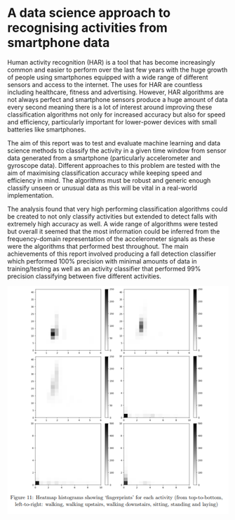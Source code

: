 # A data science approach to recognising activities from smartphone data

Human activity recognition (HAR) is a tool that has become increasingly common and easier
to perform over the last few years with the huge growth of people using smartphones equipped
with a wide range of different sensors and access to the internet. The uses for HAR are countless
including healthcare, fitness and advertising. However, HAR algorithms are not always perfect
and smartphone sensors produce a huge amount of data every second meaning there is a lot
of interest around improving these classification algorithms not only for increased accuracy but
also for speed and efficiency, particularly important for lower-power devices with small batteries
like smartphones.

The aim of this report was to test and evaluate machine learning and data science methods
to classify the activity in a given time window from sensor data generated from a smartphone
(particularly accelerometer and gyroscope data). Different approaches to this problem are tested
with the aim of maximising classification accuracy while keeping speed and efficiency in mind.
The algorithms must be robust and generic enough classify unseen or unusual data as this will
be vital in a real-world implementation.

The analysis found that very high performing classification algorithms could be created to not
only classify activities but extended to detect falls with extremely high accuracy as well. A
wide range of algorithms were tested but overall it seemed that the most information could be
inferred from the frequency-domain representation of the accelerometer signals as these were
the algorithms that performed best throughout. The main achievements of this report involved
producing a fall detection classifier which performed 100% precision with minimal amounts of
data in training/testing as well as an activity classifier that performed 99% precision classifying
between five different activities.

![Fingerprint](https://github.com/isaactallack/Smartphone-Activities/blob/main/images/fingerprint.png?raw=true)
